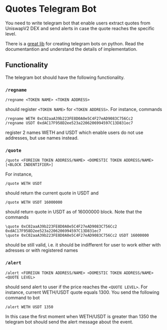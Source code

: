 # Quotes Telegram Bot

You need to write telegram bot that enable users extract quotes from UniswapV2 DEX and send alerts in case the quote reaches the specific level.

There is a [great lib](https://docs.python-telegram-bot.org/en/stable/examples.html) for creating telegram bots on python. Read the documentantion and understand the details of implementation.

## Functionality

The telegram bot should have the following functionality. 

### `/regname`

```
/regname <TOKEN NAME> <TOKEN ADDRESS>
``` 
should register `<TOKEN NAME>` for `<TOKEN ADDRESS>`. For instance, commands
```
/regname WETH 0xC02aaA39b223FE8D0A0e5C4F27eAD9083C756Cc2
/regname USDT 0xdAC17F958D2ee523a2206206994597C13D831ec7
```
register 2 names WETH and USDT which enable users do not use addresses, but use names instead. 

### `/quote`
```
/quote <FOREIGN TOKEN ADDRESS/NAME> <DOMESTIC TOKEN ADDRESS/NAME> [<BLOCK INDENTIFIER>]
``` 
For instance, 
```
/quote WETH USDT 
```
should return the current quote in USDT and 
```
/quote WETH USDT 16000000 
```
should return quote in USDT as of 16000000 block. Note that the commands
```
\quote 0xC02aaA39b223FE8D0A0e5C4F27eAD9083C756Cc2 0xdAC17F958D2ee523a2206206994597C13D831ec7
\quote 0xC02aaA39b223FE8D0A0e5C4F27eAD9083C756Cc2 USDT 16000000
``` 
should be still valid, i.e. it should be indifferent for user to work either with adresses or with registered names  

### `/alert`
```
/alert <FOREIGN TOKEN ADDRESS/NAME> <DOMESTIC TOKEN ADDRESS/NAME> <QUOTE LEVEL>
``` 
should send alert to user if the price reaches the `<QUOTE LEVEL>`. For instance, current WETH/USDT quote equals 1300. You send the following command to bot
```
/alert WETH USDT 1350
```
In this case the first moment when WETH/USDT is greater than 1350 the telegram bot should send the alert message about the event.
 